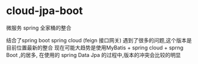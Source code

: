 # cloud-jpa-boot
微服务 spring 全家桶的整合

结合了spring boot spring cloud (feign 接口网关)
遇到了很多的问题,这个版本是目前位置最新的整合
现在可能大趋势是使用MyBatis + spring cloud + sprng Boot ,的居多,
在使用的 spring Data Jpa  的过程中,版本的冲突会比较的明显
